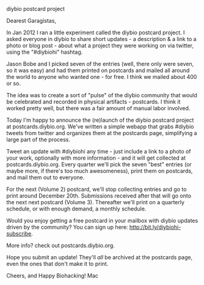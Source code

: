 diybio postcard project

Dearest Garagistas,

In Jan 2012 I ran a little experiment called the diybio postcard project. I asked everyone in diybio to share short updates - a description & a link to a photo or blog post - about what a project they were working on via twitter, using the "#diybiohi" hashtag.

Jason Bobe and I picked seven of the entries (well, there only were seven, so it was easy) and had them printed on postcards and mailed all around the world to anyone who wanted one - for free. I think we mailed about 400 or so.

The idea was to create a sort of "pulse" of the diybio community that would be celebrated and recorded in physical artifacts - postcards. I think it worked pretty well, but there was a fair amount of manual labor involved.

Today I'm happy to announce the (re)launch of the diybio postcard project at postcards.diybio.org. We've written a simple webapp that grabs #diybio tweets from twitter and organizes them at the postcards page, simplifying a large part of the process.

Tweet an update with #diybiohi any time - just include a link to a photo of your work, optionally with more information - and it will get collected at postcards.diybio.org. Every quarter we'll pick the seven "best" entries (or maybe more, if there's too much awesomeness), print them on postcards, and mail them out to everyone.

For the next (Volume 2) postcard, we'll stop collecting entries and go to print around December 20th. Submissions received after that will go onto the next next postcard (Volume 3). Thereafter we'll print on a quarterly schedule, or with enough demand, a monthly schedule.

Would you enjoy getting a free postcard in your mailbox with diybio updates driven by the community? You can sign up here: http://bit.ly/diybiohi-subscribe.

More info? check out postcards.diybio.org.

Hope you submit an update! They'll *all* be archived at the postcards page, even the ones that don't make it to print.

Cheers, and Happy Biohacking!
Mac